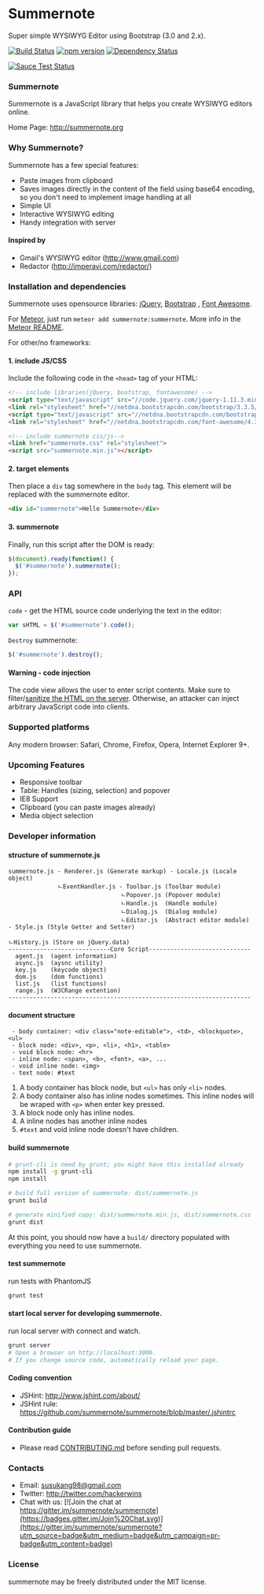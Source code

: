 # Summernote

Super simple WYSIWYG Editor using Bootstrap (3.0 and 2.x).

[![Build Status](https://secure.travis-ci.org/summernote/summernote.png)](http://travis-ci.org/summernote/summernote)
[![npm version](https://badge.fury.io/js/summernote.svg)](http://badge.fury.io/js/summernote)
[![Dependency Status](https://gemnasium.com/summernote/summernote.svg)](https://gemnasium.com/summernote/summernote)

[![Sauce Test Status](https://saucelabs.com/browser-matrix/summernoteis.svg)](https://saucelabs.com/u/summernoteis)

### Summernote

Summernote is a JavaScript library that helps you create WYSIWYG editors online.

Home Page: http://summernote.org

### Why Summernote?

Summernote has a few special features:

* Paste images from clipboard
* Saves images directly in the content of the field using base64 encoding, so you don't need to implement image handling
  at all
* Simple UI
* Interactive WYSIWYG editing
* Handy integration with server

#### Inspired by

* Gmail's WYSIWYG editor (http://www.gmail.com)
* Redactor (http://imperavi.com/redactor/)

### Installation and dependencies

Summernote uses opensource libraries: [jQuery](http://jquery.com/), [Bootstrap](http://getbootstrap.com)
, [Font Awesome](https://github.com/FortAwesome/Font-Awesome).

For [Meteor](http://github.com/meteor/meteor), just run `meteor add summernote:summernote`. More info in
the [Meteor README](meteor/README.md).

For other/no frameworks:

#### 1. include JS/CSS

Include the following code in the `<head>` tag of your HTML:

```html
<!-- include libraries(jQuery, bootstrap, fontawesome) -->
<script type="text/javascript" src="//code.jquery.com/jquery-1.11.3.min.js"></script> 
<link rel="stylesheet" href="//netdna.bootstrapcdn.com/bootstrap/3.3.5/css/bootstrap.min.css" />
<script type="text/javascript" src="//netdna.bootstrapcdn.com/bootstrap/3.3.5/js/bootstrap.min.js"></script>
<link rel="stylesheet" href="//netdna.bootstrapcdn.com/font-awesome/4.3.0/css/font-awesome.min.css" />

<!-- include summernote css/js-->
<link href="summernote.css" rel="stylesheet">
<script src="summernote.min.js"></script>
```

#### 2. target elements

Then place a `div` tag somewhere in the `body` tag. This element will be replaced with the summernote editor.

```html
<div id="summernote">Hello Summernote</div>
```

#### 3. summernote

Finally, run this script after the DOM is ready:

```javascript
$(document).ready(function() {
  $('#summernote').summernote();
});
```

### API

`code` - get the HTML source code underlying the text in the editor:

```javascript
var sHTML = $('#summernote').code();
```

`Destroy` summernote:

```javascript
$('#summernote').destroy();
```

#### Warning - code injection

The code view allows the user to enter script contents. Make sure to
filter/[sanitize the HTML on the server](https://github.com/search?l=JavaScript&q=sanitize+html). Otherwise, an attacker
can inject arbitrary JavaScript code into clients.

### Supported platforms

Any modern browser: Safari, Chrome, Firefox, Opera, Internet Explorer 9+.

### Upcoming Features

* Responsive toolbar
* Table: Handles (sizing, selection) and popover
* IE8 Support
* Clipboard (you can paste images already)
* Media object selection

### Developer information

#### structure of summernote.js

```
summernote.js - Renderer.js (Generate markup) - Locale.js (Locale object)
              ㄴEventHandler.js - Toolbar.js (Toolbar module)
                                ㄴPopover.js (Popover module)
                                ㄴHandle.js  (Handle module)
                                ㄴDialog.js  (Dialog module)
                                ㄴEditor.js  (Abstract editor module) - Style.js (Style Getter and Setter)
                                                                      ㄴHistory.js (Store on jQuery.data)
-----------------------------Core Script-----------------------------
  agent.js  (agent information)
  async.js  (aysnc utility)
  key.js    (keycode object)
  dom.js    (dom functions)
  list.js   (list functions)
  range.js  (W3CRange extention)
---------------------------------------------------------------------
```

#### document structure

```
 - body container: <div class="note-editable">, <td>, <blockquote>, <ul>
 - block node: <div>, <p>, <li>, <h1>, <table>
 - void block node: <hr>
 - inline node: <span>, <b>, <font>, <a>, ...
 - void inline node: <img>
 - text node: #text
```

1. A body container has block node, but `<ul>` has only `<li>` nodes.
2. A body container also has inline nodes sometimes. This inline nodes will be wraped with `<p>` when enter key pressed.
4. A block node only has inline nodes.
5. A inline nodes has another inline nodes
6. `#text` and void inline node doesn't have children.

#### build summernote

```bash
# grunt-cli is need by grunt; you might have this installed already
npm install -g grunt-cli
npm install

# build full version of summernote: dist/summernote.js
grunt build

# generate minified copy: dist/summernote.min.js, dist/summernote.css
grunt dist
```

At this point, you should now have a `build/` directory populated with everything you need to use summernote.

#### test summernote

run tests with PhantomJS

```bash
grunt test
```

#### start local server for developing summernote.

run local server with connect and watch.

```bash
grunt server
# Open a browser on http://localhost:3000.
# If you change source code, automatically reload your page.
```

#### Coding convention

* JSHint: http://www.jshint.com/about/
* JSHint rule: https://github.com/summernote/summernote/blob/master/.jshintrc

#### Contribution guide

* Please read [CONTRIBUTING.md](https://github.com/summernote/summernote/blob/develop/CONTRIBUTING.md) before sending
  pull requests.

### Contacts

* Email: susukang98@gmail.com
* Twitter: http://twitter.com/hackerwins
* Chat with us:
  [![Join the chat at https://gitter.im/summernote/summernote](https://badges.gitter.im/Join%20Chat.svg)](https://gitter.im/summernote/summernote?utm_source=badge&utm_medium=badge&utm_campaign=pr-badge&utm_content=badge)

### License

summernote may be freely distributed under the MIT license.
